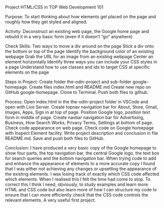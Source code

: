 Project HTML/CSS in TOP Web Development 101

Purpose: 
To start thinking about how elements get placed on the page and roughly how they get 
styled and aligned.

Activity:
Deconstruct an existing web page, the Google home page 
and rebuild it in a very basic form (even if it doesn’t “go” anywhere)  

Check Skills:
Two ways to move a div around on the page
Stick a div onto the bottom or top of the page
Identify the background color of an existing webpage
Grab the URL for an image from an existing webpage
Center an element horizontally
Identify three ways you can include your CSS styles in a page
Understand how to use classes and ids to target CSS at specific elements on the page
    
Steps in Project:
Create folder the-odin-project and sub-folder google-homepage.
Create files index.html and README.md
Create new repo on GitHub google-homepage.
Clone to Terminal. 
Push both files to github.

Process:
Open index.html in the the-odin-project folder in VSCode and open with Live Server.
Create topnav navigation bar for About, Store, Gmail, Images, Apps, Sign in at top of page.
Position Google logo, position text form in middle of page.
Create navbar navigation bar for Advertising, Business, How Search Works, Privacy Terms, Settings at bottom of page.
Check code appearance on web page.
Check code on Google homepage with Inspect Element facility.
Write project description and conclusion in file README.md.
Save and push both files to GitHub.

Conclusion:
I have produced a very basic copy of the Google homepage to show four parts, the top navigation bar, the central Google logo, the text box for search queries and the bottom navigation bar.
When trying code to add and enhance the appearance of elements to a more accurate copy I found that I was either not achieving any changes or upsetting the appearance of the existing elements.
I was losing track of exactly which CSS code affected which elements.
When I realised this I felt the time had come to stop.
To correct this I think I need, obviously, to study examples and learn more HTML and CSS code but also learn more of how I can structure my code to ensure that I can more efficiently check that the CSS code controls the relevant elements.
A very useful first project.


